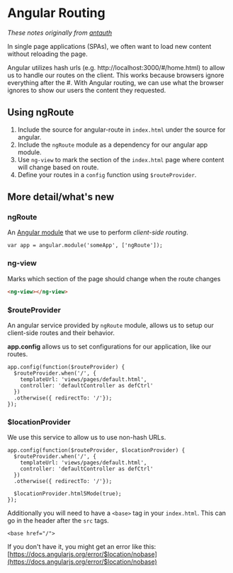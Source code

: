 # Angular Routing

_These notes originally from [antauth](https://github.com/antauth)_

In single page applications (SPAs), we often want to load new content without reloading the page.

Angular utilizes hash urls (e.g. http://localhost:3000/#/home.html) to allow us to handle our routes on the client. This works because browsers ignore everything after the #. With Angular routing, we can use what the browser ignores to show our users the content they requested.

## Using ngRoute

1. Include the source for angular-route in `index.html` under the source for angular.
2. Include the `ngRoute` module as a dependency for our angular app module.
3. Use `ng-view` to mark the section of the `index.html` page where content will change based on route.
4. Define your routes  in a `config` function using `$routeProvider`.

## More detail/what's new

### ngRoute
An [Angular module](https://www.npmjs.com/package/angular-route) that we use to perform *client-side routing*.

```JS
var app = angular.module('someApp', ['ngRoute']);
```

### ng-view
Marks which section of the page should change when the route changes

```HTML
<ng-view></ng-view>
```

### $routeProvider
An angular service provided by `ngRoute` module, allows us to setup our client-side routes and their behavior.

**app.config** allows us to set configurations for our application, like our routes.

```JS
app.config(function($routeProvider) {
  $routeProvider.when('/', {
    templateUrl: 'views/pages/default.html',
    controller: 'defaultController as defCtrl'
  })
  .otherwise({ redirectTo: '/'});
});
```

### $locationProvider
We use this service to allow us to use non-hash URLs.

```JS
app.config(function($routeProvider, $locationProvider) {
  $routeProvider.when('/', {
    templateUrl: 'views/pages/default.html',
    controller: 'defaultController as defCtrl'
  })
  .otherwise({ redirectTo: '/'});

  $locationProvider.html5Mode(true);
});
```

Additionally you will need to have a `<base>` tag in your `index.html`. This can go in the header after the `src` tags.

```
<base href="/">
```

If you don't have it, you might get an error like this: [https://docs.angularjs.org/error/$location/nobase](https://docs.angularjs.org/error/$location/nobase)